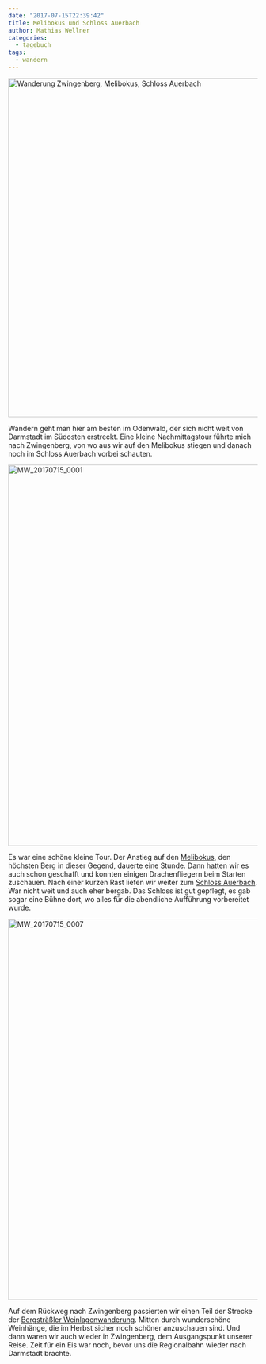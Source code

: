 ```yaml
---
date: "2017-07-15T22:39:42"
title: Melibokus und Schloss Auerbach
author: Mathias Wellner
categories:
  - tagebuch
tags:
  - wandern
---
```

<a data-flickr-embed="true"  href="https://www.flickr.com/photos/mwellner/35895154631/in/dateposted-public/" title="Wanderung Zwingenberg, Melibokus, Schloss Auerbach"><img src="https://farm5.staticflickr.com/4325/35895154631_acaac451a7_b.jpg" width="1024" height="683" alt="Wanderung Zwingenberg, Melibokus, Schloss Auerbach"></a><script async src="//embedr.flickr.com/assets/client-code.js" charset="utf-8"></script>

Wandern geht man hier am besten im Odenwald, der sich nicht weit von Darmstadt im Südosten erstreckt. Eine kleine Nachmittagstour führte mich nach Zwingenberg, von wo aus wir auf den Melibokus stiegen und danach noch im Schloss Auerbach vorbei schauten. 

<!--more-->

<a data-flickr-embed="true"  href="https://www.flickr.com/photos/mwellner/35877203521/in/dateposted-public/" title="MW_20170715_0001"><img src="https://farm5.staticflickr.com/4327/35877203521_460e6c1067_b.jpg" width="1024" height="768" alt="MW_20170715_0001"></a><script async src="//embedr.flickr.com/assets/client-code.js" charset="utf-8"></script>

Es war eine schöne kleine Tour. Der Anstieg auf den [Melibokus](https://de.wikipedia.org/wiki/Melibokus), den höchsten Berg in dieser Gegend, dauerte eine Stunde. Dann hatten wir es auch schon geschafft und konnten einigen Drachenfliegern beim Starten zuschauen. Nach einer kurzen Rast liefen wir weiter zum [Schloss Auerbach](https://de.wikipedia.org/wiki/Schloss_Auerbach). War nicht weit und auch eher bergab. Das Schloss ist gut gepflegt, es gab sogar eine Bühne dort, wo alles für die abendliche Aufführung vorbereitet wurde. 

<a data-flickr-embed="true"  href="https://www.flickr.com/photos/mwellner/35199871833/in/dateposted-public/" title="MW_20170715_0007"><img src="https://farm5.staticflickr.com/4329/35199871833_3e2f2422c2_b.jpg" width="1024" height="768" alt="MW_20170715_0007"></a><script async src="//embedr.flickr.com/assets/client-code.js" charset="utf-8"></script>

Auf dem Rückweg nach Zwingenberg passierten wir einen Teil der Strecke der [Bergsträßler Weinlagenwanderung](http://www.bergstraesser-wein.de/weinlagenwanderung/). Mitten durch wunderschöne Weinhänge, die im Herbst sicher noch schöner anzuschauen sind. Und dann waren wir auch wieder in Zwingenberg, dem Ausgangspunkt unserer Reise. Zeit für ein Eis war noch, bevor uns die Regionalbahn wieder nach Darmstadt brachte. 